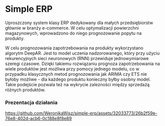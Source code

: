 # Simple ERP

Uproszczony system klasy ERP dedykowany dla małych przedsiębiorstw głównie w branży e-commerce. W celu optymalizacji powierzchni magazynowych, wprowadzono do niego prognozowanie popytu na produkty.

W celu prognozowania zapotrzebowania na produkty wykorzystano algorytm DeepAR. Jest to model uczenia nadzorowanego, który przy użyciu rekurencyjnych sieci neuronowych (RNN) przewiduje jednowymiarowe szeregi czasowe. Dzięki takiemu rozwiązaniu prognoza zapotrzebowania na wiele produktów jest możliwa przy pomocy jednego modelu, co w przypadku klasycznych metod prognozowania jak ARIMA czy ETS nie byłoby możliwe - dla każdego produktu konieczny byłby osobny model. Takie podejście pozwala też na wykrycie zalezności między sprzedażą różnych produktów.

### Prezentacja działania

https://github.com/WeronikaWisz/simple-erp/assets/32033773/26b2f59e-76e8-402d-acb6-0c188e8f8e89

